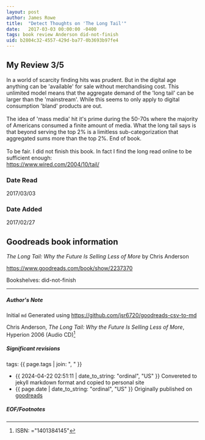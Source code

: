 ```yaml
---
layout: post
author: James Rowe
title:  "Detect Thoughts on 'The Long Tail'"
date:   2017-03-03 00:00:00 -0400
tags: book review Anderson did-not-finish
uid: b2804c32-4557-429d-ba77-0b3693b97fe4
---
```


<!-- highly dependent on how you personally use jekyll templates, and how you want this to show up -->
<!-- escape any jekyll keys with double brackets -->

## My Review 3/5

In a world of scarcity finding hits was prudent. But in the digital age anything can be 'available' for sale without merchandising cost. This unlimited model means that the aggregate demand of the 'long tail' can be larger than the 'mainstream'. While this seems to only apply to digital consumption 'bland' products are out. <br/><br/>The idea of 'mass media' hit it's prime during the 50-70s where the majority of Americans consumed a finite amount of media. What the long tail says is that beyond serving the top 2% is a limitless sub-categorization that aggregated sums more than the top 2%. End of book.<br/><br/>To be fair. I did not finish this book. In fact I find the long read online to be sufficient enough:<br/>https://www.wired.com/2004/10/tail/

### Date Read
2017/03/03

### Date Added
2017/02/27

## Goodreads book information

*The Long Tail: Why the Future Is Selling Less of More* by Chris Anderson

https://www.goodreads.com/book/show/2237370

Bookshelves: did-not-finish

---

##### Author's Note

Initial `md` Generated using https://github.com/jsr6720/goodreads-csv-to-md

Chris Anderson, *The Long Tail: Why the Future Is Selling Less of More*,  Hyperion 2006 (Audio CD)[^1]

##### Significant revisions

tags: {{ page.tags | join: ", " }} <!-- todo move this somewhere -->

- {{ 2024-04-22 02:51:11 | date_to_string: "ordinal", "US" }} Convereted to jekyll markdown format and copied to personal site
- {{ page.date | date_to_string: "ordinal", "US" }} Originally published on [goodreads](https://www.goodreads.com)

##### EOF/Footnotes

[^1]: ISBN: ="1401384145"
